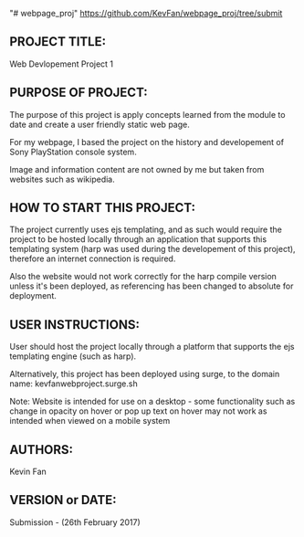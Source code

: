 "# webpage_proj" 
https://github.com/KevFan/webpage_proj/tree/submit

PROJECT TITLE:
--------------------------
Web Devlopement Project 1


PURPOSE OF PROJECT:
--------------------------
The purpose of this project is apply concepts learned from the module to date and create a user friendly static web page. 

For my webpage, I based the project on the history and developement of Sony PlayStation console system.

Image and information content are not owned by me but taken from websites such as wikipedia.


HOW TO START THIS PROJECT:
--------------------------
The project currently uses ejs templating, and as such would require the project to be hosted locally through an application that supports this templating system (harp was used during the developement of this project), therefore an internet connection is required.

Also the website would not work correctly for the harp compile version unless it's been deployed, as referencing has been changed to absolute for deployment.


USER INSTRUCTIONS:
--------------------------
User should host the project locally through a platform that supports the ejs templating engine (such as harp). 

Alternatively, this project has been deployed using surge, to the domain name: kevfanwebproject.surge.sh

Note: Website is intended for use on a desktop - some functionality such as change in opacity on hover or pop up text on hover may not work as intended when viewed on a mobile system


AUTHORS:
--------------------------
Kevin Fan


VERSION or DATE:
--------------------------
Submission - (26th February 2017)